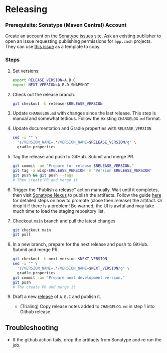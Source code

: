 Releasing
=========

### Prerequisite: Sonatype (Maven Central) Account

Create an account on the [Sonatype issues site](https://issues.sonatype.org/). Ask an existing publisher to open
an issue requesting publishing permissions for `app.cash` projects. They can use [this issue](https://issues.sonatype.org/browse/OSSRH-84839)
as a template to copy.

### Steps

1. Set versions:

    ```sh
    export RELEASE_VERSION=A.B.C
    export NEXT_VERSION=A.B.D-SNAPSHOT
    ```

2. Check out the release branch.

    ```sh
    git checkout -b release-$RELEASE_VERSION
    ```

3. Update `CHANGELOG.md` with changes since the last release. This
   step is manual and somewhat tedious. Follow the existing `CHANGELOG.md` format.

4. Update documentation and Gradle properties with `RELEASE_VERSION`

    ```sh
    sed -i "" \
      "s/VERSION_NAME=.*/VERSION_NAME=$RELEASE_VERSION/g" \
      gradle.properties
    ```

5. Tag the release and push to GitHub. Submit and merge PR.

    ```sh
    git commit -am "Prepare for release $RELEASE_VERSION."
    git tag -a wisp-$RELEASE_VERSION -m "Version $RELEASE_VERSION"
    git push && git push --tags
    # Then create PR and merge it
    ``` 

6. Trigger the "Publish a release" action manually. Wait until it completes, then visit [Sonatype Nexus](https://oss.sonatype.org/)
   to publish the artifacts. Follow the guide [here](https://central.sonatype.org/publish/release/) for detailed steps
   on how to promote (close then release) the artifact. Or drop it if there is a problem! Be warned, the UI is awful and
   may take much time to load the staging repository list.

7. Checkout `main` branch and pull the latest changes

    ```sh
    git checkout main
    git pull
    ```

8. In a new branch, prepare for the next release and push to GitHub. Submit and merge PR.

    ```sh
    git checkout -b next-version-$NEXT_VERSION
    sed -i "" \
      "s/VERSION_NAME=.*/VERSION_NAME=$NEXT_VERSION/g" \
      gradle.properties
    git commit -am "Prepare next development version."
    git push
    # The create PR and merge it
    ```

9. Draft a new [release](https://docs.github.com/en/github/administering-a-repository/managing-releases-in-a-repository) of `A.B.C` and publish it.
    - (Trialing) Copy release notes added to `CHANGELOG.md` in step 1 into Github release.

## Troubleshooting

- If the github action fails, drop the artifacts from Sonatype and re run the job.
